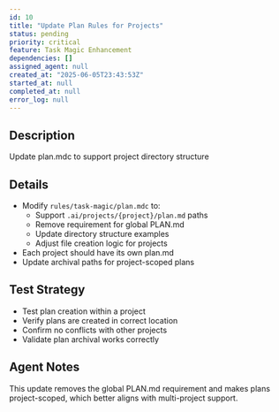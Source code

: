 ```yaml
---
id: 10
title: "Update Plan Rules for Projects"
status: pending
priority: critical
feature: Task Magic Enhancement
dependencies: []
assigned_agent: null
created_at: "2025-06-05T23:43:53Z"
started_at: null
completed_at: null
error_log: null
---
```


## Description

Update plan.mdc to support project directory structure

## Details

- Modify `rules/task-magic/plan.mdc` to:
  - Support `.ai/projects/{project}/plan.md` paths
  - Remove requirement for global PLAN.md
  - Update directory structure examples
  - Adjust file creation logic for projects
- Each project should have its own plan.md
- Update archival paths for project-scoped plans

## Test Strategy

- Test plan creation within a project
- Verify plans are created in correct location
- Confirm no conflicts with other projects
- Validate plan archival works correctly

## Agent Notes

This update removes the global PLAN.md requirement and makes plans project-scoped, which better aligns with multi-project support.
